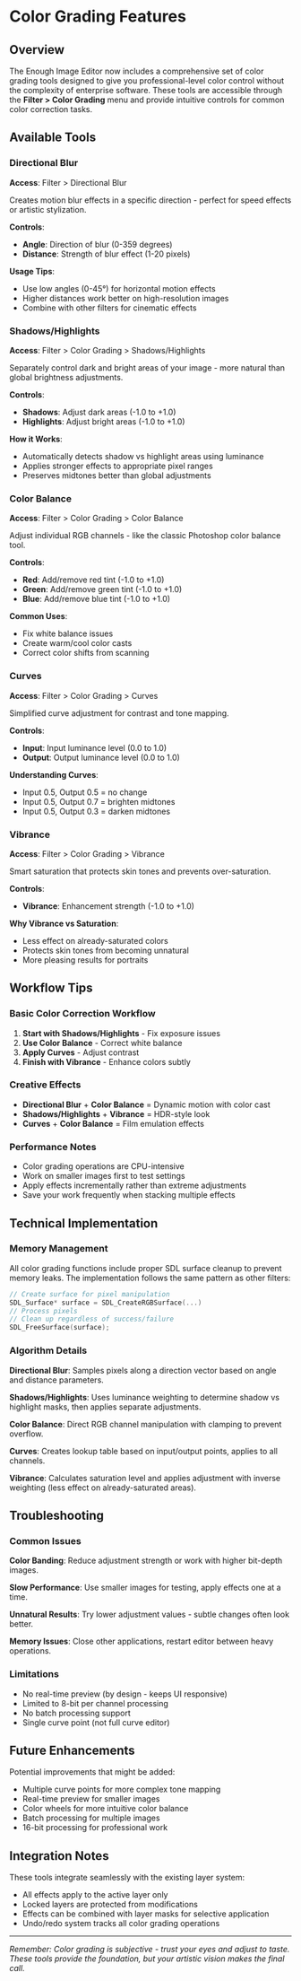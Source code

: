 # Color Grading Features

## Overview

The Enough Image Editor now includes a comprehensive set of color grading tools designed to give you professional-level color control without the complexity of enterprise software. These tools are accessible through the **Filter > Color Grading** menu and provide intuitive controls for common color correction tasks.

## Available Tools

### Directional Blur
**Access**: Filter > Directional Blur

Creates motion blur effects in a specific direction - perfect for speed effects or artistic stylization.

**Controls**:
- **Angle**: Direction of blur (0-359 degrees)
- **Distance**: Strength of blur effect (1-20 pixels)

**Usage Tips**:
- Use low angles (0-45°) for horizontal motion effects
- Higher distances work better on high-resolution images
- Combine with other filters for cinematic effects

### Shadows/Highlights
**Access**: Filter > Color Grading > Shadows/Highlights

Separately control dark and bright areas of your image - more natural than global brightness adjustments.

**Controls**:
- **Shadows**: Adjust dark areas (-1.0 to +1.0)
- **Highlights**: Adjust bright areas (-1.0 to +1.0)

**How it Works**:
- Automatically detects shadow vs highlight areas using luminance
- Applies stronger effects to appropriate pixel ranges
- Preserves midtones better than global adjustments

### Color Balance
**Access**: Filter > Color Grading > Color Balance

Adjust individual RGB channels - like the classic Photoshop color balance tool.

**Controls**:
- **Red**: Add/remove red tint (-1.0 to +1.0)
- **Green**: Add/remove green tint (-1.0 to +1.0)
- **Blue**: Add/remove blue tint (-1.0 to +1.0)

**Common Uses**:
- Fix white balance issues
- Create warm/cool color casts
- Correct color shifts from scanning

### Curves
**Access**: Filter > Color Grading > Curves

Simplified curve adjustment for contrast and tone mapping.

**Controls**:
- **Input**: Input luminance level (0.0 to 1.0)
- **Output**: Output luminance level (0.0 to 1.0)

**Understanding Curves**:
- Input 0.5, Output 0.5 = no change
- Input 0.5, Output 0.7 = brighten midtones
- Input 0.5, Output 0.3 = darken midtones

### Vibrance
**Access**: Filter > Color Grading > Vibrance

Smart saturation that protects skin tones and prevents over-saturation.

**Controls**:
- **Vibrance**: Enhancement strength (-1.0 to +1.0)

**Why Vibrance vs Saturation**:
- Less effect on already-saturated colors
- Protects skin tones from becoming unnatural
- More pleasing results for portraits

## Workflow Tips

### Basic Color Correction Workflow
1. **Start with Shadows/Highlights** - Fix exposure issues
2. **Use Color Balance** - Correct white balance
3. **Apply Curves** - Adjust contrast
4. **Finish with Vibrance** - Enhance colors subtly

### Creative Effects
- **Directional Blur** + **Color Balance** = Dynamic motion with color cast
- **Shadows/Highlights** + **Vibrance** = HDR-style look
- **Curves** + **Color Balance** = Film emulation effects

### Performance Notes
- Color grading operations are CPU-intensive
- Work on smaller images first to test settings
- Apply effects incrementally rather than extreme adjustments
- Save your work frequently when stacking multiple effects

## Technical Implementation

### Memory Management
All color grading functions include proper SDL surface cleanup to prevent memory leaks. The implementation follows the same pattern as other filters:

```cpp
// Create surface for pixel manipulation
SDL_Surface* surface = SDL_CreateRGBSurface(...)
// Process pixels
// Clean up regardless of success/failure
SDL_FreeSurface(surface);
```

### Algorithm Details

**Directional Blur**: Samples pixels along a direction vector based on angle and distance parameters.

**Shadows/Highlights**: Uses luminance weighting to determine shadow vs highlight masks, then applies separate adjustments.

**Color Balance**: Direct RGB channel manipulation with clamping to prevent overflow.

**Curves**: Creates lookup table based on input/output points, applies to all channels.

**Vibrance**: Calculates saturation level and applies adjustment with inverse weighting (less effect on already-saturated areas).

## Troubleshooting

### Common Issues

**Color Banding**: Reduce adjustment strength or work with higher bit-depth images.

**Slow Performance**: Use smaller images for testing, apply effects one at a time.

**Unnatural Results**: Try lower adjustment values - subtle changes often look better.

**Memory Issues**: Close other applications, restart editor between heavy operations.

### Limitations

- No real-time preview (by design - keeps UI responsive)
- Limited to 8-bit per channel processing
- No batch processing support
- Single curve point (not full curve editor)

## Future Enhancements

Potential improvements that might be added:

- Multiple curve points for more complex tone mapping
- Real-time preview for smaller images
- Color wheels for more intuitive color balance
- Batch processing for multiple images
- 16-bit processing for professional work

## Integration Notes

These tools integrate seamlessly with the existing layer system:
- All effects apply to the active layer only
- Locked layers are protected from modifications
- Effects can be combined with layer masks for selective application
- Undo/redo system tracks all color grading operations

---

*Remember: Color grading is subjective - trust your eyes and adjust to taste. These tools provide the foundation, but your artistic vision makes the final call.*